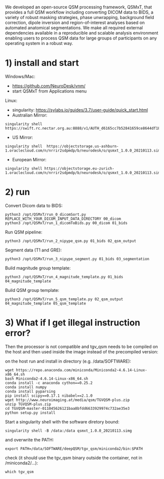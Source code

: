 We developed an open-source QSM processing framework, QSMxT, that provides a full QSM workflow including converting DICOM data to BIDS, a variety of robust masking strategies, phase unwrapping, background field correction, dipole inversion and region-of-interest analyses based on automated anatomical segmentations. We make all required external dependencies available in a reproducible and scalable analysis environment enabling users to process QSM data for large groups of participants on any operating system in a robust way. 

# 1) install and start
Windows/Mac:
- https://github.com/NeuroDesk/vnm/
- start QSMxT from Applications menu

Linux:
- singularity: https://sylabs.io/guides/3.7/user-guide/quick_start.html
- Australian Mirror: 
```
singularity shell https://swift.rc.nectar.org.au:8888/v1/AUTH_d6165cc7b52841659ce8644df1884d5e/singularityImages/qsmxt_1.0.0_20210113.simg
```
- US Mirror: 
```
singularity shell  https://objectstorage.us-ashburn-1.oraclecloud.com/n/nrrir2sdpmdp/b/neurodesk/o/qsmxt_1.0.0_20210113.simg
```
- European Mirror: 
```
singularity shell https://objectstorage.eu-zurich-1.oraclecloud.com/n/nrrir2sdpmdp/b/neurodesk/o/qsmxt_1.0.0_20210113.simg
```

# 2) run
Convert Dicom data to BIDS:
```
python3 /opt/QSMxT/run_0_dicomSort.py REPLACE_WITH_YOUR_DICOM_INPUT_DATA_DIRECTORY 00_dicom
python3 /opt/QSMxT/run_1_dicomToBids.py 00_dicom 01_bids
```
Run QSM pipeline:
```
python3 /opt/QSMxT/run_2_nipype_qsm.py 01_bids 02_qsm_output
```
Segment data (T1 and GRE):
```
python3 /opt/QSMxT/run_3_nipype_segment.py 01_bids 03_segmentation
```
Build magnitude group template:
```
python3 /opt/QSMxT/run_4_magnitude_template.py 01_bids 04_magnitude_template
```
Build QSM group template:
```
python3 /opt/QSMxT/run_5_qsm_template.py 02_qsm_output 04_magnitude_template 05_qsm_template
```

# 3) What if I get illegal instruction error?
Then the processor is not compatible and tgv_qsm needs to be compiled on the host and then used inside the image instead of the precompiled version:

on the host run and install in directory (e.g. /data/SOFTWARE):
```
wget https://repo.anaconda.com/miniconda/Miniconda2-4.6.14-Linux-x86_64.sh
bash Miniconda2-4.6.14-Linux-x86_64.sh 
conda install -c anaconda cython==0.25.2
conda install numpy
conda install pyparsing
pip install scipy==0.17.1 nibabel==2.1.0
wget http://www.neuroimaging.at/media/qsm/TGVQSM-plus.zip
unzip TGVQSM-plus.zip
cd TGVQSM-master-011045626121baa8bfdd6633929974c732ae35e3
python setup.py install
```

Start a singularity shell with the software diretory bound:
```
singularity shell -B /data:/data qsmxt_1.0.0_20210113.simg
```

and overwrite the PATH:
```
export PATH=/data/SOFTWARE/deepQSM/tgv_qsm/miniconda2/bin:$PATH
```

check (it should use the tgv_qsm binary outside the container, not in /miniconda2/...):
```
which tgv_qsm
```